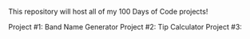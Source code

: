 This repository will host all of my 100 Days of Code projects!

Project #1: Band Name Generator
Project #2: Tip Calculator
Project #3: 
